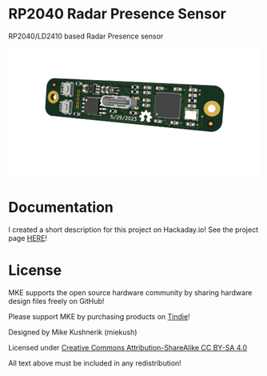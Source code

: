 # RP2040 Radar Presence Sensor
RP2040/LD2410 based Radar Presence sensor

![Board Image](https://github.com/miekush/rp2040-radar-presence/blob/main/pcb_image.PNG)

# Documentation

I created a short description for this project on Hackaday.io! See the project page [HERE](https://www.hackster.io/miekush/fluke-87v-alarm-clock-af6be2)!

# License

MKE supports the open source hardware community by sharing hardware design files freely on GitHub!

Please support MKE by purchasing products on [Tindie](https://www.tindie.com/stores/mkengineering/)!

Designed by Mike Kushnerik (miekush)

Licensed under [Creative Commons Attribution-ShareAlike CC BY-SA 4.0](http://creativecommons.org/licenses/by-sa/4.0/)

All text above must be included in any redistribution!

